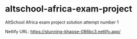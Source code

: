 # altschool-africa-exam-project
AltSchool Africa exam project solution attempt number 1

Netlify URL: https://stunning-khapse-086bc3.netlify.app/
